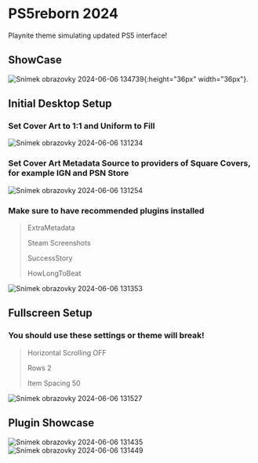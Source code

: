 # PS5reborn 2024
Playnite theme simulating updated PS5 interface!

## ShowCase
![Snímek obrazovky 2024-06-06 134739](https://github.com/saVantCZ/PS5reborn/assets/97293893/b530fc8f-ba87-49a5-b59b-4a64ad72103c){:height="36px" width="36px"}.



## Initial Desktop Setup
### Set Cover Art to 1:1 and Uniform to Fill
![Snímek obrazovky 2024-06-06 131234](https://github.com/saVantCZ/PS5reborn/assets/97293893/0bade346-df0b-4771-bff4-3de694b46bac)
### Set Cover Art Metadata Source to providers of Square Covers, for example IGN and PSN Store
![Snímek obrazovky 2024-06-06 131254](https://github.com/saVantCZ/PS5reborn/assets/97293893/4d41a4f0-1287-4251-b268-63154a909dcf)
### Make sure to have recommended plugins installed
> ExtraMetadata
> 
> Steam Screenshots
> 
> SuccessStory
> 
> HowLongToBeat

![Snímek obrazovky 2024-06-06 131353](https://github.com/saVantCZ/PS5reborn/assets/97293893/1ee59589-fa13-4d92-9492-a7cbb0426675)


## Fullscreen Setup
### You should use these settings or theme will break!
> Horizontal Scrolling OFF
> 
> Rows 2
> 
> Item Spacing 50

![Snímek obrazovky 2024-06-06 131527](https://github.com/saVantCZ/PS5reborn/assets/97293893/4245e6cf-6e47-4207-ac51-36b15c543d13)

## Plugin Showcase
![Snímek obrazovky 2024-06-06 131435](https://github.com/saVantCZ/PS5reborn/assets/97293893/e6a3ce47-5aac-4be4-810c-3d8d45453dad)
![Snímek obrazovky 2024-06-06 131449](https://github.com/saVantCZ/PS5reborn/assets/97293893/763b6bb0-1213-4f6a-aa9d-122ba419ac22)

